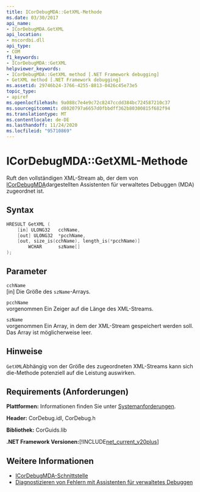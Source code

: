 ```yaml
---
title: ICorDebugMDA::GetXML-Methode
ms.date: 03/30/2017
api_name:
- ICorDebugMDA.GetXML
api_location:
- mscordbi.dll
api_type:
- COM
f1_keywords:
- ICorDebugMDA::GetXML
helpviewer_keywords:
- ICorDebugMDA::GetXML method [.NET Framework debugging]
- GetXML method [.NET Framework debugging]
ms.assetid: 29746b24-3766-4255-8813-0426c45e73e5
topic_type:
- apiref
ms.openlocfilehash: 9a088c7e4e9c72c8247ccdd384bc724587210c37
ms.sourcegitcommit: d8020797a6657d0fbbdff362b80300815f682f94
ms.translationtype: MT
ms.contentlocale: de-DE
ms.lasthandoff: 11/24/2020
ms.locfileid: "95710869"
---
```

# <a name="icordebugmdagetxml-method"></a>ICorDebugMDA::GetXML-Methode

Ruft den vollständigen XML-Stream ab, der dem von [ICorDebugMDA](icordebugmda-interface.md)dargestellten Assistenten für verwaltetes Debuggen (MDA) zugeordnet ist.  
  
## <a name="syntax"></a>Syntax  
  
```cpp  
HRESULT GetXML (  
    [in] ULONG32   cchName,  
    [out] ULONG32  *pcchName,  
    [out, size_is(cchName), length_is(*pcchName)]  
        WCHAR      szName[]  
);  
```  
  
## <a name="parameters"></a>Parameter  

 `cchName`  
 [in] Die Größe des `szName`-Arrays.  
  
 `pcchName`  
 vorgenommen Ein Zeiger auf die Länge des XML-Streams.  
  
 `szName`  
 vorgenommen Ein Array, in dem der XML-Stream gespeichert werden soll. Das Array ist möglicherweise leer.  
  
## <a name="remarks"></a>Hinweise  

 `GetXML`Abhängig von der Größe des zugeordneten XML-Streams kann sich die-Methode potenziell auf die Leistung auswirken.  
  
## <a name="requirements"></a>Requirements (Anforderungen)  

 **Plattformen:** Informationen finden Sie unter [Systemanforderungen](../../get-started/system-requirements.md).  
  
 **Header:** CorDebug.idl, CorDebug.h  
  
 **Bibliothek:** CorGuids.lib  
  
 **.NET Framework Versionen:**[!INCLUDE[net_current_v20plus](../../../../includes/net-current-v20plus-md.md)]  
  
## <a name="see-also"></a>Weitere Informationen

- [ICorDebugMDA-Schnittstelle](icordebugmda-interface.md)
- [Diagnostizieren von Fehlern mit Assistenten für verwaltetes Debuggen](../../debug-trace-profile/diagnosing-errors-with-managed-debugging-assistants.md)
